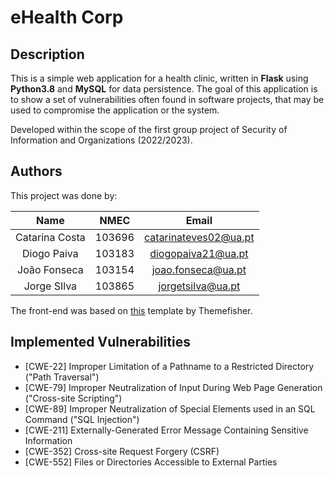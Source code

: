 # eHealth Corp

## Description

This is a simple web application for a health clinic, written in **Flask** using 
**Python3.8** and **MySQL** for data persistence. The goal of this application 
is to show a set of vulnerabilities often found in software projects, that may 
be used to compromise the application or the system.

Developed within the scope of the first group project of Security of Information
and Organizations (2022/2023).

## Authors

This project was done by:

| Name           |  NMEC  |         Email         |
| :-------------:|:------:|:---------------------:|
| Catarina Costa | 103696 | catarinateves02@ua.pt |
| Diogo Paiva    | 103183 |  diogopaiva21@ua.pt   |
| João Fonseca   | 103154 |  joao.fonseca@ua.pt   |
| Jorge SIlva    | 103865 |   jorgetsilva@ua.pt   |

The front-end was based on [this](https://themewagon.com/themes/free-bootstrap-4-html-5-healthcare-website-template-novena/) template by Themefisher.

## Implemented Vulnerabilities

- [CWE-22] Improper Limitation of a Pathname to a Restricted Directory ("Path Traversal")
- [CWE-79] Improper Neutralization of Input During Web Page Generation ("Cross-site Scripting")
- [CWE-89] Improper Neutralization of Special Elements used in an SQL Command ("SQL Injection")
- [CWE-211] Externally-Generated Error Message Containing Sensitive Information
- [CWE-352] Cross-site Request Forgery (CSRF)
- [CWE-552] Files or Directories Accessible to External Parties